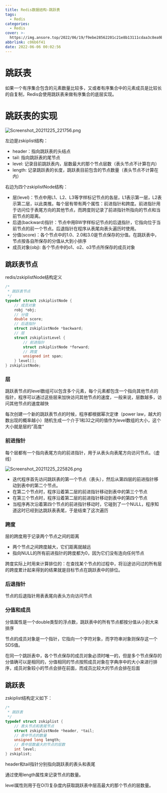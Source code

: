 ```yaml
---
title: Redis数据结构-跳跃表
tags:
  - Redis
categories:
  - Redis
cover: >-
  https://img.ansore.top/2022/06/19/f9ebe28562201c21e8b13111cdaa3c8ea9bfd66d.jpeg
abbrlink: c06b6f41
date: 2022-06-06 00:02:56
---
```



# 跳跃表

如果一个有序集合包含的元素数量比较多，又或者有序集合中的元素成员是比较长的自复制，Redis会使用跳跃表来做有序集合的底层实现。

# 跳跃表的实现

![Screenshot_20211225_221756.png](https://img.ansore.top/2022/06/19/6f55511e4bfe9660af0a375aed84a30d.png)

左边是zskiplist结构：

- header：指向跳跃表的头结点
- tail: 指向跳跃表的尾节点
- level: 记录目前跳跃表内，层数最大的那个节点层数（表头节点不计算在内）
- length: 记录跳跃表的长度，跳跃表目前包含的节点数量（表头节点不计算在内）

右边为四个zskiplistNode结构：

- 层(level)：节点中用L1、L2、L3等字样标记节点的各层，L1表示第一层，L2表示第二层，以此类推。每个层有带有两个属性：前进指针和跨度。前进指针用于访问位于表尾方向的其他节点，而跨度则记录了前进指针所指向的节点和当前节点的距离。
- 后退(backward)指针：节点中用BW字样标记节点的后退指针，它指向位于当前节点的前一个节点。后退指针在程序从表尾向表头遍历时使用。
- 分值(score)：各个节点中的1.0、2.0和3.0是节点保存的分值。在跳跃表中，节点按各自所保存的分值从大到小排序
- 成员对象(obj): 各个节点中的o1、o2、o3节点所保存的成员对象

## 跳跃表节点

redis/zskiplistNode结构定义

```c
/*
 * 跳跃表节点
 */
typedef struct zskiplistNode {
    // 成员对象
    robj *obj;
    // 分值
    double score;
    // 后退指针
    struct zskiplistNode *backward;
    // 层
    struct zskiplistLevel {
        // 前进指针
        struct zskiplistNode *forward;
        // 跨度
        unsigned int span;
    } level[];
} zskiplistNode;
```

### 层

跳跃表节点的level数组可以包含多个元素，每个元素都包含一个指向其他节点的指针，程序可以通过这些层来加快访问其他节点的速度，一般来说，层数越多，访问其他节点的速度越快

每次创建一个新的跳跃表节点的时候，程序都根据幂次定律（power law，越大的数出现的概率越小）随机生成一个介于1和32之间的值作为level数组的大小，这个大小就是层的”高度“

### 前进指针

每个层都有一个指向表尾方向的前进指针，用于从表头向表尾方向访问节点。（虚线）

![Screenshot_20211225_225826.png](https://img.ansore.top/2022/06/19/c1611c56bfb87c426edb6e240b4feaff.png)

- 迭代程序首先访问跳跃表的第一个节点（表头），然后从第四层的前进指针移动到表中的第二个节点。
- 在第二个节点时，程序沿着第二层的前进指针移动到表中的第三个节点
- 在第三个节点时，程序沿着第二层的前进指针移动到表中的第四个节点
- 当程序再次沿着第四个节点的前进指针移动时，它碰到了一个NULL，程序知道这时已经到达跳跃表表尾，于是结束了这次遍历

### 跨度

层的跨度用于记录两个节点之间的距离

- 两个节点之间跨度越大，它们距离就越远
- 指向NULL的所有前进指针的跨度都为0，因为它们没有连向任何节点

跨度实际上时用来计算排位的：在查找某个节点的过程中，将沿途访问过的所有层的跨度累计起来得到的结果就是目标节点在跳跃表中的排位。

### 后退指针

节点的后退指针用表表尾向表头方向访问节点

### 分值和成员

分值属性是一个double类型的浮点数，跳跃表中的所有节点都按分值从小到大来排序

节点的成员对象是一个指针，它指向一个字符对象，而字符串对象则保存这一个SDS值。

在同一个跳跃表中，各个节点保存的成员对象必须时唯一的，但是多个节点保存的分值确可以是相同的，分值相同的节点按照成员对象在字典序中的大小来进行排序，成员对象较小的节点会排在前面，而成员比较大的节点会排在后面

## 跳跃表

zskiplist结构定义如下：

```c
/*
 * 跳跃表
 */
typedef struct zskiplist {
    // 表头节点和表尾节点
    struct zskiplistNode *header, *tail;
    // 表中节点的数量
    unsigned long length;
    // 表中层数最大的节点的层数
    int level;
} zskiplist;
```

header和tail指针分别指向跳跃表的表头和表尾

通过使用length属性来记录节点的数量。

level属性则用于在O(1)复杂度内获取跳跃表中层高最大的那个节点的层数量。
